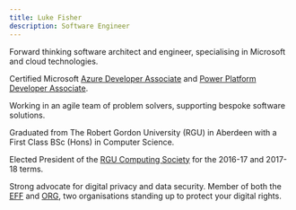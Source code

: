 ```yaml
---
title: Luke Fisher
description: Software Engineer
---
```


Forward thinking software architect and engineer, specialising in Microsoft and cloud technologies.

Certified Microsoft [Azure Developer Associate][ms_ada] and [Power Platform Developer Associate][ms_ppda].

Working in an agile team of problem solvers, supporting bespoke software solutions.

Graduated from The Robert Gordon University (RGU) in Aberdeen with a First Class BSc (Hons) in Computer Science.

Elected President of the [RGU Computing Society][1] for the 2016-17 and 2017-18 terms.

Strong advocate for digital privacy and data security. Member of both the [EFF][2] and [ORG][3],
two organisations standing up to protect your digital rights.

[1]: https://rgucs.com
[2]: https://eff.org
[3]: https://openrightsgroup.org

[ms_ada]: https://www.credly.com/badges/30a3590f-d7fd-47b1-921a-2b39e709e678/public_url
[ms_ppda]: https://www.credly.com/badges/d949c568-c2df-4ad6-b667-d6b3645b8cbb/public_url